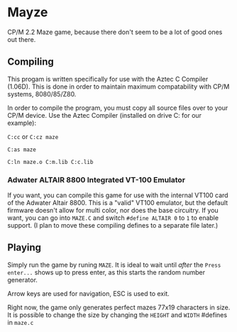 # Mayze
CP/M 2.2 Maze game, because there don't seem to be a lot of good ones out there.

## Compiling

This progam is written specifically for use with the Aztec C Compiler (1.06D). This is done in order to maintain maximum compatability with CP/M systems, 8080/85/Z80.

In order to compile the program, you must copy all source files over to your CP/M device. Use the Aztec Compiler (installed on drive C: for our example):

`C:cc` or `C:cz maze`

`C:as maze`

`C:ln maze.o C:m.lib C:c.lib`

### Adwater ALTAIR 8800 Integrated VT-100 Emulator
If you want, you can compile this game for use with the internal VT100 card of the Adwater Altair 8800. This is a "valid" VT100 emulator, but the default firmware doesn't allow for multi color, nor does the base circuitry. If you want, you can go into `MAZE.C` and switch `#define ALTAIR 0` to `1` to enable support. (I plan to move these compiling defines to a separate file later.)

## Playing

Simply run the game by runing `MAZE`. It is ideal to wait until *after* the `Press enter...` shows up to press enter, as this starts the random number generator.

Arrow keys are used for navigation, ESC is used to exit.

Right now, the game only generates perfect mazes 77x19 characters in size. It is possible to change the size by changing the `HEIGHT` and `WIDTH` #defines in `maze.c`